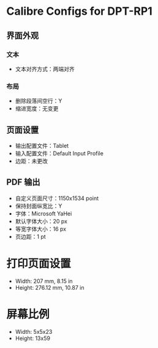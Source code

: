 # Calibre Configs for DPT-RP1

## 界面外观

### 文本

- 文本对齐方式：两端对齐

### 布局

- 删除段落间空行：Y
- 缩进宽度：无变更

## 页面设置

- 输出配置文件：Tablet
- 输入配置文件：Default Input Profile
- 边距：未更改

## PDF 输出

- 自定义页面尺寸：1150x1534 point
- 保持封面纵宽比：Y
- 字体：Microsoft YaHei
- 默认字体大小：20 px
- 等宽字体大小：16 px
- 页边距：1 pt

# 打印页面设置

- Width: 207 mm, 8.15 in
- Height: 276.12 mm, 10.87 in

# 屏幕比例

- Width: 5x5x23
- Height: 13x59
